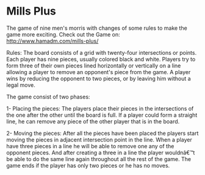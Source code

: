 Mills Plus
==========
The game of nine men's morris with changes of some rules to make the game more exciting.
Check out the Game on: http://www.hamadm.com/mills-plus/

Rules:
The board consists of a grid with twenty-four intersections or points. Each player has nine pieces, usually colored black and white. Players try to form three of their own pieces lined horizontally or vertically on a line allowing a player to remove an opponent's piece from the game. A player wins by reducing the opponent to two pieces, or by leaving him without a legal move.

The game consist of two phases:

1- Placing the pieces: The players place their pieces in the intersections of the one after the other until the board is full. If a player could form a straight line, he can remove any piece of the other player that is in the board.

2- Moving the pieces: After all the pieces have been placed the players start moving the pieces in adjacent intersection point in the line. When a player have three pieces in a line he will be able to remove one any of the opponent pieces. And after creating a three in a line the player wouldnâ€™t be able to do the same line again throughout all the rest of the game. The game ends if the player has only two pieces or he has no moves. 
